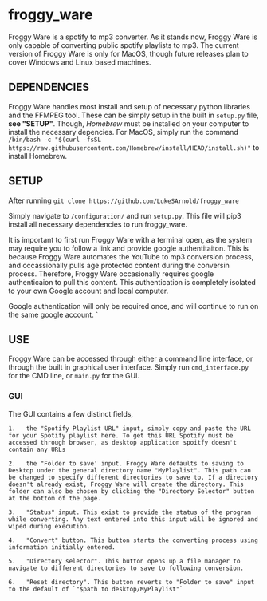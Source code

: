 # froggy_ware

Froggy Ware is a spotify to mp3 converter. As it stands now, Froggy Ware is only capable of converting public spotify playlists to mp3. The current version of Froggy Ware is only for MacOS, though future releases plan to cover Windows and Linux based machines. 

## DEPENDENCIES

Froggy Ware handles most install and setup of necessary python libraries and the FFMPEG tool. These can be simply setup in the built in `setup.py` file, **see "SETUP"**. Though, *Homebrew* must be installed on your computer to install the necessary depencies. For MacOS, simply run the command `/bin/bash -c "$(curl -fsSL https://raw.githubusercontent.com/Homebrew/install/HEAD/install.sh)"` to install Homebrew. 

## SETUP

After running 
```git clone https://github.com/LukeSArnold/froggy_ware```

Simply navigate to `/configuration/` and run `setup.py`. This file will pip3 install all necessary dependencies to run froggy_ware.

It is important to first run Froggy Ware with a terminal open, as the system may require you to follow a link and provide google authentitaiton. This is because Froggy Ware automates the YouTube to mp3 conversion process, and occassionally pulls age protected content during the conversin process. Therefore, Froggy Ware occasionally requires google authenticaion to pull this content. This authentication is completely isolated to your own Google account and local computer. 

Google authentication will only be required once, and will continue to run on the same google account.
`
## USE

Froggy Ware can be accessed through either a command line interface, or through the built in graphical user interface. Simply run `cmd_interface.py` for the CMD line, or `main.py` for the GUI. 

### GUI

The GUI contains a few distinct fields,

    1.   the "Spotify Playlist URL" input, simply copy and paste the URL for your Spotify playlist here. To get this URL Spotify must be accessed through browser, as desktop application spoitfy doesn't contain any URLs

    2.   the "Folder to save' input. Froggy Ware defaults to saving to Desktop under the general directory name "MyPlaylist". This path can be changed to specify different directories to save to. If a directory doesn't already exist, Froggy Ware will create the directory. This folder can also be chosen by clicking the "Directory Selector" button at the bottom of the page.

    3.   "Status" input. This exist to provide the status of the program while converting. Any text entered into this input will be ignored and wiped during execution.

    4.   "Convert" button. This button starts the converting process using information initially entered.

    5.   "Directory selector". This button opens up a file manager to navigate to different directories to save to following conversion. 

    6.   "Reset directory". This button reverts to "Folder to save" input to the default of `"$path to desktop/MyPlaylist"`

